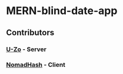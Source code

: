 # MERN-blind-date-app

## Contributors

### [U-Zo](https://github.com/u-zo) - Server

### [NomadHash](https://github.com/NomadHash) - Client
